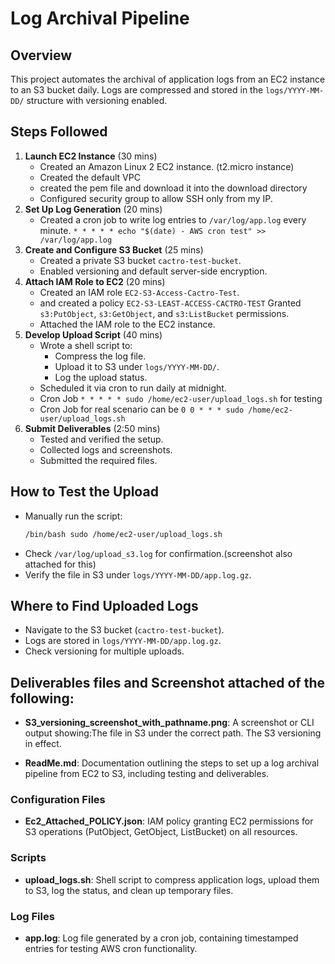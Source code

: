 # Log Archival Pipeline

## Overview

This project automates the archival of application logs from an EC2 instance to an S3 bucket daily. Logs are compressed and stored in the `logs/YYYY-MM-DD/` structure with versioning enabled.

## Steps Followed

1. **Launch EC2 Instance** (30 mins)
   - Created an Amazon Linux 2 EC2 instance. (t2.micro instance)
   - Created the default VPC
   - created the pem file and download it into the download directory
   - Configured security group to allow SSH only from my IP.
2. **Set Up Log Generation** (20 mins)
   - Created a cron job to write log entries to `/var/log/app.log` every minute.
     `* * * * * echo "$(date) - AWS cron test" >> /var/log/app.log`
3. **Create and Configure S3 Bucket** (25 mins)
   - Created a private S3 bucket `cactro-test-bucket`.
   - Enabled versioning and default server-side encryption.
4. **Attach IAM Role to EC2** (20 mins)
   - Created an IAM role `EC2-S3-Access-Cactro-Test`.
   - and created a policy `EC2-S3-LEAST-ACCESS-CACTRO-TEST` Granted `s3:PutObject`, `s3:GetObject`, and `s3:ListBucket` permissions.
   - Attached the IAM role to the EC2 instance.
5. **Develop Upload Script** (40 mins)
   - Wrote a shell script to:
     - Compress the log file.
     - Upload it to S3 under `logs/YYYY-MM-DD/`.
     - Log the upload status.
   - Scheduled it via cron to run daily at midnight.
   - Cron Job `* * * * * sudo /home/ec2-user/upload_logs.sh` for testing
   - Cron Job for real scenario can be `0 0 * * * sudo /home/ec2-user/upload_logs.sh`
6. **Submit Deliverables** (2:50 mins)
   - Tested and verified the setup.
   - Collected logs and screenshots.
   - Submitted the required files.

## How to Test the Upload

- Manually run the script:
  ```bash
  /bin/bash sudo /home/ec2-user/upload_logs.sh
  ```
- Check `/var/log/upload_s3.log` for confirmation.(screenshot also attached for this)
- Verify the file in S3 under `logs/YYYY-MM-DD/app.log.gz`.

## Where to Find Uploaded Logs

- Navigate to the S3 bucket (`cactro-test-bucket`).
- Logs are stored in `logs/YYYY-MM-DD/app.log.gz`.
- Check versioning for multiple uploads.

## Deliverables files and Screenshot attached of the following:

- **S3_versioning_screenshot_with_pathname.png**: A screenshot or CLI output showing:The file in S3 under the correct path. The S3 versioning in effect.

- **ReadMe.md**: Documentation outlining the steps to set up a log archival pipeline from EC2 to S3, including testing and deliverables.

### Configuration Files

- **Ec2_Attached_POLICY.json**: IAM policy granting EC2 permissions for S3 operations (PutObject, GetObject, ListBucket) on all resources.

### Scripts

- **upload_logs.sh**: Shell script to compress application logs, upload them to S3, log the status, and clean up temporary files.

### Log Files

- **app.log**: Log file generated by a cron job, containing timestamped entries for testing AWS cron functionality.
